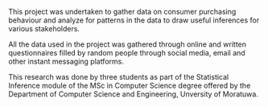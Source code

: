 This project was undertaken to gather data on consumer purchasing behaviour and analyze for patterns in the data to draw useful inferences for various stakeholders.

All the data used in the project was gathered through online and written questionnaires filled by random people through social media, email and other instant messaging platforms.

This research was done by three students as part of the Statistical Inference module of the MSc in Computer Science degree offered by the Department of Computer Science and Engineering, Unversity of Moratuwa.
